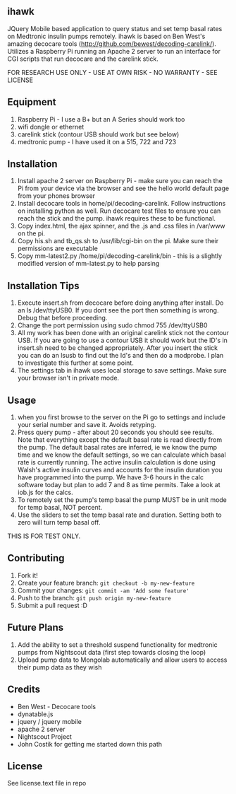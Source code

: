 
## ihawk
 
JQuery Mobile based application to query status and set temp basal rates on Medtronic insulin pumps remotely. ihawk is based on Ben West's amazing decocare tools (http://github.com/bewest/decoding-carelink/).   Utilizes a Raspberry Pi running an Apache 2 server to run an interface for CGI scripts that run decocare and the carelink stick.  

FOR RESEARCH USE ONLY - USE AT OWN RISK - NO WARRANTY - SEE LICENSE

## Equipment
1. Raspberry Pi - I use a B+ but an A Series should work too
2. wifi dongle or ethernet
3. carelink stick (contour USB should work but see below)
4. medtronic pump - I have used it on a 515, 722 and 723

## Installation
 
1. Install apache 2 server on Raspberry Pi - make sure you can reach the Pi from your device via the browser and see the hello world default page from your phones browser
2. Install decocare tools in home/pi/decoding-carelink.  Follow instructions on installing python as well.  Run decocare test files to ensure you can reach the stick and the pump.  ihawk requires these to be functional.
3. Copy index.html, the ajax spinner, and the .js and .css files in /var/www on the pi.  
4. Copy his.sh and tb_qs.sh to /usr/lib/cgi-bin on the pi.  Make sure their permissions are executable
5. Copy mm-latest2.py /home/pi/decoding-carelink/bin - this is a slightly modified version of mm-latest.py to help parsing

## Installation Tips

1. Execute insert.sh from decocare before doing anything after install.  Do an ls /dev/ttyUSB0.  If you dont see the port then something is wrong.  Debug that before proceeding.  
2. Change the port permission using sudo chmod 755 /dev/ttyUSB0 
3. All my work has been done with an original carelink stick not the contour USB.  If you are going to use a contour USB it should work but the ID's in insert.sh need to be changed appropriately.  After you insert the stick you can do an lsusb to find out the Id's and then do a modprobe.  I plan to investigate this further at some point.
4. The settings tab in ihawk uses local storage to save settings.  Make sure your browser isn't in private mode.

 
## Usage

1. when you first browse to the server on the Pi go to settings and include your serial number and save it.  Avoids retyping.  
2. Press query pump - after about 20 seconds you should see results.  Note that everything except the default basal rate is read directly from the pump.  The default basal rates are inferred, ie we know the pump time and we know the default settings, so we can calculate which basal rate is currently running.  The active insulin calculation is done using Walsh's active insulin curves and accounts for the insulin duration you have programmed into the pump.  We have 3-6 hours in the calc software today but plan to add 7 and 8 as time permits.  Take a look at iob.js for the calcs.
3. To remotely set the pump's temp basal the pump MUST be in unit mode for temp basal, NOT percent. 
4. Use the sliders to set the temp basal rate and duration.  Setting both to zero will turn temp basal off. 

THIS IS FOR TEST ONLY. 
 
## Contributing
 
1. Fork it!
2. Create your feature branch: `git checkout -b my-new-feature`
3. Commit your changes: `git commit -am 'Add some feature'`
4. Push to the branch: `git push origin my-new-feature`
5. Submit a pull request :D
 
## Future Plans
 
1. Add the ability to set a threshold suspend functionality for medtronic pumps from Nightscout data (first step towards closing the loop)
2. Upload pump data to Mongolab automatically and allow users to access their pump data as they wish
 
## Credits
 
* Ben West - Decocare tools
* dynatable.js
* jquery / jquery mobile
* apache 2 server
* Nightscout Project
* John Costik for getting me started down this path
 
## License
 
See license.text file in repo

